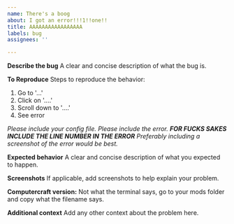```yaml
---
name: There's a boog
about: I got an error!!!1!!one!!
title: AAAAAAAAAAAAAAAAA
labels: bug
assignees: ''

---
```


**Describe the bug**
A clear and concise description of what the bug is.

**To Reproduce**
Steps to reproduce the behavior:
1. Go to '...'
2. Click on '....'
3. Scroll down to '....'
4. See error

*Please include your config file.*
*Please include the error.*
***FOR FUCKS SAKES INCLUDE THE LINE NUMBER IN THE ERROR***
*Preferably including a screenshot of the error would be best.*

**Expected behavior**
A clear and concise description of what you expected to happen.

**Screenshots**
If applicable, add screenshots to help explain your problem.

**Computercraft version:**
Not what the terminal says, go to your mods folder and copy what the filename says.

**Additional context**
Add any other context about the problem here.
